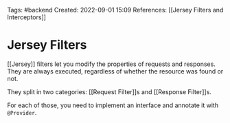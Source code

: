 Tags: #backend 
Created: 2022-09-01 15:09
References: [[Jersey Filters and Interceptors]]

# Jersey Filters
[[Jersey]] filters let you modify the properties of requests and responses. They are always executed, regardless of whether the resource was found or not.

They split in two categories: [[Request Filter]]s and [[Response Filter]]s.

For each of those, you need to implement an interface and annotate it with `@Provider`.